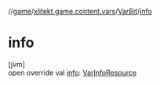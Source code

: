 //[game](../../../index.md)/[xlitekt.game.content.vars](../index.md)/[VarBit](index.md)/[info](info.md)

# info

[jvm]\
open override val [info](info.md): [VarInfoResource](../../../../shared/shared/xlitekt.shared.resource/-var-info-resource/index.md)
